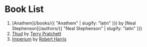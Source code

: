 # Book List

1. [Anathem](/books/{{ "Anathem" | slugify: "latin" }}) by [Neal Stephenson](/authors/{{ "Neal Stephenson" | slugify: "latin" }})
2. [Thud](/books/2) by [Terry Pratchett](/authors/2)
3. [Imperium](/books/3) by [Robert Harris](/authors/3)

